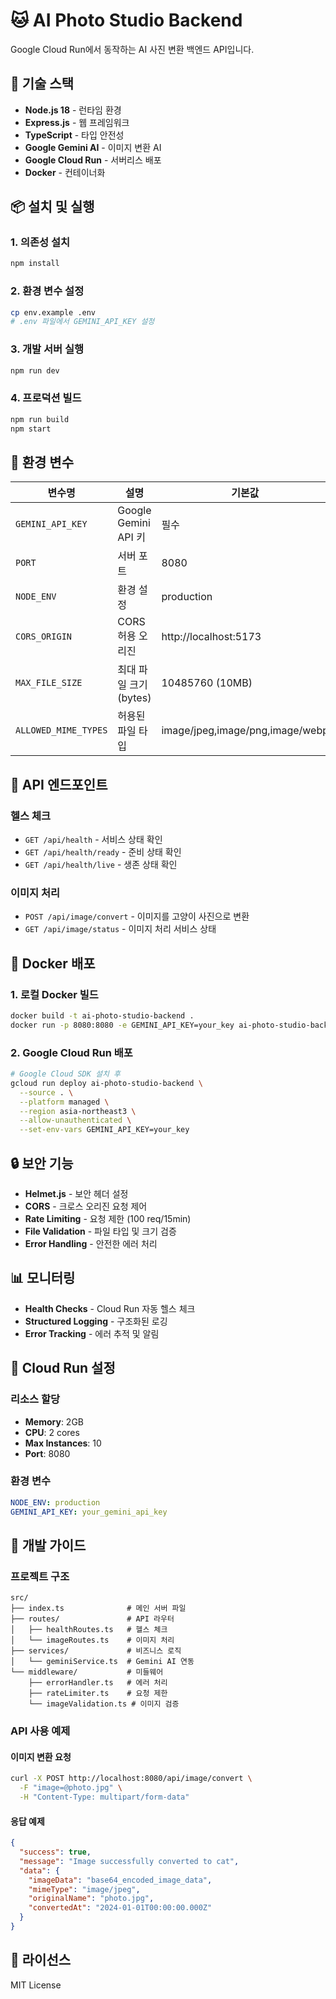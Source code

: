 # 🐱 AI Photo Studio Backend

Google Cloud Run에서 동작하는 AI 사진 변환 백엔드 API입니다.

## 🚀 기술 스택

- **Node.js 18** - 런타임 환경
- **Express.js** - 웹 프레임워크
- **TypeScript** - 타입 안전성
- **Google Gemini AI** - 이미지 변환 AI
- **Google Cloud Run** - 서버리스 배포
- **Docker** - 컨테이너화

## 📦 설치 및 실행

### 1. 의존성 설치
```bash
npm install
```

### 2. 환경 변수 설정
```bash
cp env.example .env
# .env 파일에서 GEMINI_API_KEY 설정
```

### 3. 개발 서버 실행
```bash
npm run dev
```

### 4. 프로덕션 빌드
```bash
npm run build
npm start
```

## 🔧 환경 변수

| 변수명 | 설명 | 기본값 |
|--------|------|--------|
| `GEMINI_API_KEY` | Google Gemini API 키 | 필수 |
| `PORT` | 서버 포트 | 8080 |
| `NODE_ENV` | 환경 설정 | production |
| `CORS_ORIGIN` | CORS 허용 오리진 | http://localhost:5173 |
| `MAX_FILE_SIZE` | 최대 파일 크기 (bytes) | 10485760 (10MB) |
| `ALLOWED_MIME_TYPES` | 허용된 파일 타입 | image/jpeg,image/png,image/webp |

## 📡 API 엔드포인트

### 헬스 체크
- `GET /api/health` - 서비스 상태 확인
- `GET /api/health/ready` - 준비 상태 확인
- `GET /api/health/live` - 생존 상태 확인

### 이미지 처리
- `POST /api/image/convert` - 이미지를 고양이 사진으로 변환
- `GET /api/image/status` - 이미지 처리 서비스 상태

## 🐳 Docker 배포

### 1. 로컬 Docker 빌드
```bash
docker build -t ai-photo-studio-backend .
docker run -p 8080:8080 -e GEMINI_API_KEY=your_key ai-photo-studio-backend
```

### 2. Google Cloud Run 배포
```bash
# Google Cloud SDK 설치 후
gcloud run deploy ai-photo-studio-backend \
  --source . \
  --platform managed \
  --region asia-northeast3 \
  --allow-unauthenticated \
  --set-env-vars GEMINI_API_KEY=your_key
```

## 🔒 보안 기능

- **Helmet.js** - 보안 헤더 설정
- **CORS** - 크로스 오리진 요청 제어
- **Rate Limiting** - 요청 제한 (100 req/15min)
- **File Validation** - 파일 타입 및 크기 검증
- **Error Handling** - 안전한 에러 처리

## 📊 모니터링

- **Health Checks** - Cloud Run 자동 헬스 체크
- **Structured Logging** - 구조화된 로깅
- **Error Tracking** - 에러 추적 및 알림

## 🚀 Cloud Run 설정

### 리소스 할당
- **Memory**: 2GB
- **CPU**: 2 cores
- **Max Instances**: 10
- **Port**: 8080

### 환경 변수
```yaml
NODE_ENV: production
GEMINI_API_KEY: your_gemini_api_key
```

## 🔧 개발 가이드

### 프로젝트 구조
```
src/
├── index.ts              # 메인 서버 파일
├── routes/               # API 라우터
│   ├── healthRoutes.ts   # 헬스 체크
│   └── imageRoutes.ts    # 이미지 처리
├── services/             # 비즈니스 로직
│   └── geminiService.ts  # Gemini AI 연동
└── middleware/           # 미들웨어
    ├── errorHandler.ts   # 에러 처리
    ├── rateLimiter.ts    # 요청 제한
    └── imageValidation.ts # 이미지 검증
```

### API 사용 예제

#### 이미지 변환 요청
```bash
curl -X POST http://localhost:8080/api/image/convert \
  -F "image=@photo.jpg" \
  -H "Content-Type: multipart/form-data"
```

#### 응답 예제
```json
{
  "success": true,
  "message": "Image successfully converted to cat",
  "data": {
    "imageData": "base64_encoded_image_data",
    "mimeType": "image/jpeg",
    "originalName": "photo.jpg",
    "convertedAt": "2024-01-01T00:00:00.000Z"
  }
}
```

## 📄 라이선스

MIT License
